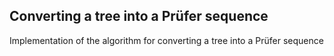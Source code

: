 ## Converting a tree into a Prüfer sequence

Implementation of the algorithm for converting a tree into a Prüfer sequence

